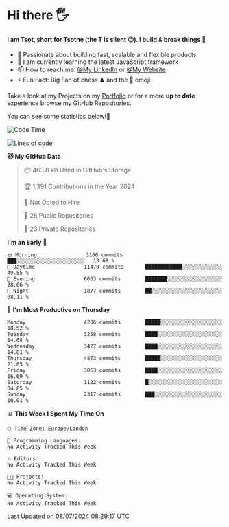 # Hi there :raised_hand_with_fingers_splayed:
#### I am Tsot, short for Tsotne (the T is silent :wink:). I build & break things :space_invader:
- :telescope: Passionate about building fast, scalable and flexible products
- :seedling: I am currently learning the latest JavaScript framework 
- :mailbox: How to reach me: [@My LinkedIn](https://www.linkedin.com/in/tsotne-gvadzabia/) or [@My Website](https://tsotne.co.uk/contact)
- :zap: Fun Fact: Big Fan of chess ♟ and the 👾 emoji

Take a look at my Projects on my [Portfolio](https://tsotne.co.uk/) or for a more **up to date** experience browse my GitHub Repositories.

You can see some statistics below!:space_invader:
<!--START_SECTION:waka-->
![Code Time](http://img.shields.io/badge/Code%20Time-761%20hrs%202%20mins-blue)

![Lines of code](https://img.shields.io/badge/From%20Hello%20World%20I%27ve%20Written-7.6%20million%20lines%20of%20code-blue)

**🐱 My GitHub Data** 

> 📦 463.8 kB Used in GitHub's Storage 
 > 
> 🏆 1,391 Contributions in the Year 2024
 > 
> 🚫 Not Opted to Hire
 > 
> 📜 28 Public Repositories 
 > 
> 🔑 23 Private Repositories 
 > 
**I'm an Early 🐤** 

```text
🌞 Morning                3166 commits        ███░░░░░░░░░░░░░░░░░░░░░░   13.68 % 
🌆 Daytime                11470 commits       ████████████░░░░░░░░░░░░░   49.55 % 
🌃 Evening                6633 commits        ███████░░░░░░░░░░░░░░░░░░   28.66 % 
🌙 Night                  1877 commits        ██░░░░░░░░░░░░░░░░░░░░░░░   08.11 % 
```
📅 **I'm Most Productive on Thursday** 

```text
Monday                   4286 commits        █████░░░░░░░░░░░░░░░░░░░░   18.52 % 
Tuesday                  3258 commits        ████░░░░░░░░░░░░░░░░░░░░░   14.08 % 
Wednesday                3427 commits        ████░░░░░░░░░░░░░░░░░░░░░   14.81 % 
Thursday                 4873 commits        █████░░░░░░░░░░░░░░░░░░░░   21.05 % 
Friday                   3863 commits        ████░░░░░░░░░░░░░░░░░░░░░   16.69 % 
Saturday                 1122 commits        █░░░░░░░░░░░░░░░░░░░░░░░░   04.85 % 
Sunday                   2317 commits        ███░░░░░░░░░░░░░░░░░░░░░░   10.01 % 
```


📊 **This Week I Spent My Time On** 

```text
🕑︎ Time Zone: Europe/London

💬 Programming Languages: 
No Activity Tracked This Week

🔥 Editors: 
No Activity Tracked This Week

🐱‍💻 Projects: 
No Activity Tracked This Week

💻 Operating System: 
No Activity Tracked This Week
```


 Last Updated on 08/07/2024 08:29:17 UTC
<!--END_SECTION:waka-->
